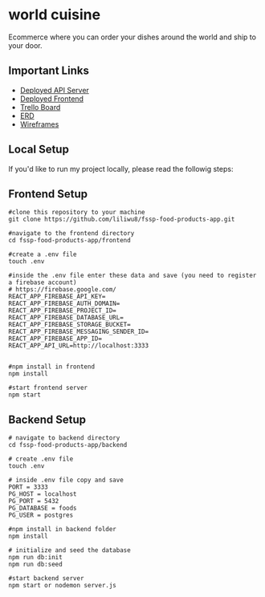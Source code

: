 # world cuisine
Ecommerce where you can order your dishes around the world and ship to your door. 

<!-- # Sign in and Login 
[https://user-images.githubusercontent.com/96275694/212498600-57bfbc81-3a70-4ce9-80e2-b9ab2c8dcf44.mp4](https://user-images.githubusercontent.com/96275694/212498600-57bfbc81-3a70-4ce9-80e2-b9ab2c8dcf44.mp4)

# Add To Your Cart
[https://user-images.githubusercontent.com/96275694/212498687-ee9473e5-a71b-448c-a42a-2b601e14048f.mp4
](https://user-images.githubusercontent.com/96275694/212498687-ee9473e5-a71b-448c-a42a-2b601e14048f.mp4)


# Adding,Editing,and Delete Your Reviews
[https://user-images.githubusercontent.com/96275694/212498687-ee9473e5-a71b-448c-a42a-2b601e14048f.mp4
](https://user-images.githubusercontent.com/96275694/212498719-560c95e5-56e7-449f-98c2-4e0cd60528e0.mp4) -->




## Important Links

- [Deployed API Server](https://world-cuisine.adaptable.app/)
- [Deployed Frontend](https://world-cuisines.netlify.app)
- [Trello Board](https://trello.com/b/foR4yAWN/food-around-the-world)
- [ERD](https://miro.com/welcomeonboard/SVd6WEJqb096VGs2Tk82ZllhRGN5RWp6MmxyQlJYTEZPb0J4ZWtCQk9hVXZac1VWajlVelpsMzFIaUxTTXBTeXwzNDU4NzY0NTE2MDA0NTYyMTU0?share_link_id=777480915680)
- [Wireframes](https://wireframe.cc/omtocH)

## Local Setup

If you'd like to run my project locally, please read the followig steps:

## Frontend Setup

```
#clone this repository to your machine
git clone https://github.com/liliwu8/fssp-food-products-app.git

#navigate to the frontend directory
cd fssp-food-products-app/frontend

#create a .env file 
touch .env

#inside the .env file enter these data and save (you need to register a firebase account)
# https://firebase.google.com/
REACT_APP_FIREBASE_API_KEY=
REACT_APP_FIREBASE_AUTH_DOMAIN=
REACT_APP_FIREBASE_PROJECT_ID=
REACT_APP_FIREBASE_DATABASE_URL=
REACT_APP_FIREBASE_STORAGE_BUCKET=
REACT_APP_FIREBASE_MESSAGING_SENDER_ID=
REACT_APP_FIREBASE_APP_ID=
REACT_APP_API_URL=http://localhost:3333


#npm install in frontend 
npm install

#start frontend server
npm start
```

## Backend Setup

```
# navigate to backend directory 
cd fssp-food-products-app/backend

# create .env file 
touch .env

# inside .env file copy and save
PORT = 3333
PG_HOST = localhost
PG_PORT = 5432
PG_DATABASE = foods
PG_USER = postgres

#npm install in backend folder
npm install

# initialize and seed the database
npm run db:init
npm run db:seed

#start backend server
npm start or nodemon server.js
```
